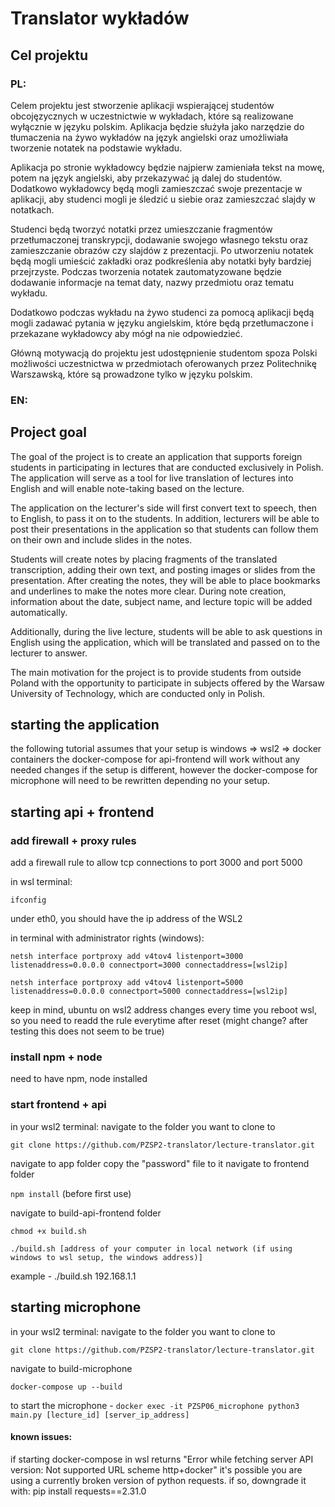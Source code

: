 # Translator wykładów

## Cel projektu

### PL:

Celem projektu jest stworzenie aplikacji wspierającej studentów obcojęzycznych w uczestnictwie w wykładach, które są realizowane wyłącznie w języku polskim. Aplikacja będzie służyła jako narzędzie do tłumaczenia na żywo wykładów na język angielski oraz umożliwiała tworzenie notatek na podstawie wykładu.

Aplikacja po stronie wykładowcy będzie najpierw zamieniała tekst na mowę, potem na język angielski, aby przekazywać ją dalej do studentów. Dodatkowo wykładowcy będą mogli zamieszczać swoje prezentacje w aplikacji, aby studenci mogli je śledzić u siebie oraz zamieszczać slajdy w notatkach.

Studenci będą tworzyć notatki przez umieszczanie fragmentów przetłumaczonej transkrypcji, dodawanie swojego własnego tekstu oraz zamieszczanie obrazów czy slajdów z prezentacji. Po utworzeniu notatek będą mogli umieścić zakładki oraz podkreślenia aby notatki były bardziej przejrzyste. Podczas tworzenia notatek zautomatyzowane będzie dodawanie informacje na temat daty, nazwy przedmiotu oraz tematu wykładu.

Dodatkowo podczas wykładu na żywo studenci za pomocą aplikacji będą mogli zadawać pytania w języku angielskim, które będą przetłumaczone i przekazane wykładowcy aby mógł na nie odpowiedzieć.

Główną motywacją do projektu jest udostępnienie studentom spoza Polski możliwości
uczestnictwa w przedmiotach oferowanych przez Politechnikę Warszawską, które są
prowadzone tylko w języku polskim.

### EN:

## Project goal

The goal of the project is to create an application that supports foreign students in participating in lectures that are conducted exclusively in Polish. The application will serve as a tool for live translation of lectures into English and will enable note-taking based on the lecture.

The application on the lecturer's side will first convert text to speech, then to English, to pass it on to the students. In addition, lecturers will be able to post their presentations in the application so that students can follow them on their own and include slides in the notes.

Students will create notes by placing fragments of the translated transcription, adding their own text, and posting images or slides from the presentation. After creating the notes, they will be able to place bookmarks and underlines to make the notes more clear. During note creation, information about the date, subject name, and lecture topic will be added automatically.

Additionally, during the live lecture, students will be able to ask questions in English using the application, which will be translated and passed on to the lecturer to answer.

The main motivation for the project is to provide students from outside Poland with the opportunity to participate in subjects offered by the Warsaw University of Technology, which are conducted only in Polish.

## starting the application

the following tutorial assumes that your setup is windows => wsl2 => docker containers
the docker-compose for api-frontend will work without any needed changes if the setup is different, however the docker-compose for microphone will need to be rewritten depending no your setup.

## starting api + frontend

### add firewall + proxy rules

add a firewall rule to allow tcp connections to port 3000 and port 5000

in wsl terminal:

```ifconfig```

under eth0, you should have the ip address of the WSL2

in terminal with administrator rights (windows):

```netsh interface portproxy add v4tov4 listenport=3000 listenaddress=0.0.0.0 connectport=3000 connectaddress=[wsl2ip]```

```netsh interface portproxy add v4tov4 listenport=5000 listenaddress=0.0.0.0 connectport=5000 connectaddress=[wsl2ip]```

keep in mind, ubuntu on wsl2 address changes every time you reboot wsl, so you need to readd the rule everytime after reset (might change? after testing this does not seem to be true)

### install npm + node

need to have npm, node installed

### start frontend + api

in your wsl2 terminal:
navigate to the folder you want to clone to

```git clone https://github.com/PZSP2-translator/lecture-translator.git```

navigate to app folder
copy the "password" file to it
navigate to frontend folder

```npm install``` (before first use)

navigate to build-api-frontend folder

```chmod +x build.sh```

```./build.sh [address of your computer in local network (if using windows to wsl setup, the windows address)]```

example - ./build.sh 192.168.1.1

## starting microphone

in your wsl2 terminal:
navigate to the folder you want to clone to

```git clone https://github.com/PZSP2-translator/lecture-translator.git```

navigate to build-microphone

```docker-compose up --build```

to start the microphone - ```docker exec -it PZSP06_microphone python3 main.py [lecture_id] [server_ip_address]```


#### known issues:

if starting docker-compose in wsl returns "Error while fetching server API version: Not supported URL scheme http+docker"
it's possible you are using a currently broken version of python requests. if so, downgrade it with:
pip install requests==2.31.0
